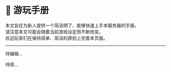 <!-- information/DGOCraft/play -->

# 📕 游玩手册

本文旨在为新人提供一个简洁明了、能够快速上手本服务器的手册。<br/>
请注意本文可能会随着当前游戏设定而不断改变。<br/>
欢迎玩家们在保持简单、简洁的原则上完善本页面。

---

待编辑...

<!--

## 初来乍到

?> **你刚进入世界，对这庞大的世界感到好奇与疑惑。**<br/>
不过不用担心，服务器内有很多热心的玩家。<br/>
如果你来的时间恰当，他们可能会前来主动帮助你熟悉服务器，带领你参观服务器，赠与你装备等。<br/>
当然，我们不能总是期待，在每时每刻都有热情且空闲的玩家。

**你好，世界**<br/>
你可以询问其他玩家的聚落建设计划，一起投身其中并定居于此，在合作中收获友谊与快乐；<br/>
亦或是于世界中旅行后，找到一片曲径桃林之地，建起属于自己的小窝。

喜欢生存冒险的玩家，我们非常推荐你加入一个聚落，与志趣相投的伙伴们一块游玩才是最好的体验。<br/>
喜欢建筑红石的玩家，你在 DGO 大受欢迎，具有创作力的玩家是服务器发展的主要驱动力。

我们应注重对自然地形的保护，砍树应将树干砍伐完整，填海需谨慎，挖山应美化，遵守所在聚落的建筑风格要求。<br/>
在为自己的计划选址时，应仔细且全面地调查计划用地是否与他人冲突，同时对自己的预用区域进行明确的标注。<br/>
通过早安与晚安，与其他成员更多地打招呼<br/>
留下声音，利用满地乱插的留言牌，在世界中给他人留言吧。

---

## 安居之后

?> **你在这个世界游历并逐渐富足了起来，有了自己的安身之所。**<br/>
当你解决了温饱问题，就可以开始考虑从事一些更深入且有趣的活动。

**你好，朋友**<br/>

**想令你的巧思与故事跨越时间与空间，为更多人熟知？**

- 了解聚落规则，为自己的家园申请聚落，活化它的交通，令它进人们的视野。

- 成为创作者，开始编写有关你与你所建家园的词条，就算过了很久人们还会记得你。

- 或开始踏足于世界，深入各个区域，发掘与调查那被人遗忘的地点，与早已落灰的精致建筑，将他们收入 Wiki ，令其重建天日。

- 有想法的人在哪都受欢迎，欢迎向我们讲述你的诉求与灵感，令 DGO 更为稳定地存在下去。

- 亦可尝试申请加入 DGO 管理组，与我们共同建设这个世界。

### 管理团队

DGO 管理团队成员大都是从玩家群体中筛选组成。<br/>
要求包括但不限于活跃度、技术力、沟通能力、有符合需求的特长等。
如有想法

 -->

待续...

